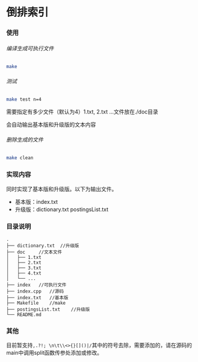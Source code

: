 # 倒排索引

### 使用

###### 编译生成可执行文件

```bash
make
```

###### 测试

```bash
make test n=4
```

需要指定有多少文件（默认为4）1.txt, 2.txt ...文件放在./doc目录

会自动输出基本版和升级版的文本内容

###### 删除生成的文件

```bash
make clean
```

### 实现内容

同时实现了基本版和升级版。以下为输出文件。

- 基本版：index.txt
- 升级版：dictionary.txt    postingsList.txt

### 目录说明

```
.
├── dictionary.txt	//升级版
├── doc		//文本文件
│   ├── 1.txt
│   ├── 2.txt
│   ├── 3.txt
│   ├── 4.txt
│   └── ...
├── index	//可执行文件
├── index.cpp	//源码
├── index.txt	//基本版
├── Makefile	//make
├── postingsList.txt	//升级版
└── README.md	
```

### 其他

目前暂支持`,.?!; \n\t\\<>{}[]()|/`其中的符号去除，需要添加的，请在源码的main中调用split函数传参处添加或修改。